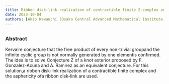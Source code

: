 ```yaml
---
title: Ribbon disk-link realization of contractible finite 2-complex and Kervaire conjecture on group weight
date: 2023-10-04
authors: [Akio Kawauchi (Osaka Central Advanced Mathematical Institute, Osaka Metropolitan University)]
---
```


## 

### Abstract

Kervaire conjecture that the free product of every non-trivial groupand the infinite cyclic group is not normally generated by one elementis confirmed. The idea is to solve Conjecture Z of a knot exterior proposed by F. Gonzalez-Acuna and A. Ramirez as an equivalent conjecture. For this solution,a ribbon disk-link realization of a contractible finite complex and the asphericity ofa ribbon disk-link are used.
 





